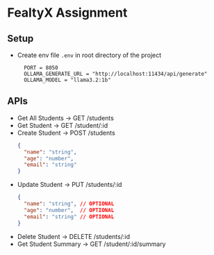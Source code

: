 # FealtyX Assignment

## Setup
- Create env file `.env` in root directory of the project
  ```env
    PORT = 8050
    OLLAMA_GENERATE_URL = "http://localhost:11434/api/generate"
    OLLAMA_MODEL = "llama3.2:1b"
  ```

## APIs
- Get All Students -> GET /students
- Get Student -> GET /student/:id
- Create Student -> POST /students
  ```json
  {
    "name": "string",
    "age": "number",
    "email": "string"
  }
  ```
- Update Student -> PUT /students/:id
  ```json
  {
    "name": "string", // OPTIONAL
    "age": "number",  // OPTIONAL
    "email": "string" // OPTIONAL
  }
  ```
- Delete Student -> DELETE /students/:id
- Get Student Summary -> GET /student/:id/summary
